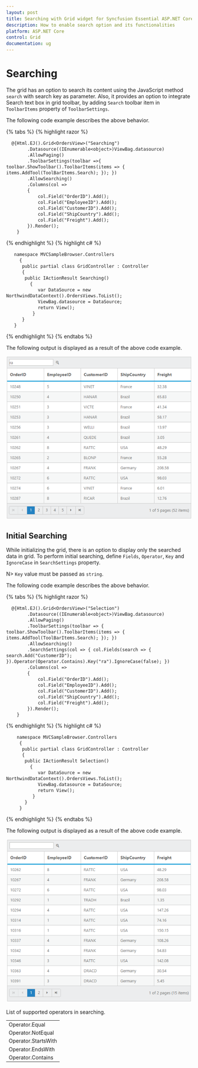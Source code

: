 ```yaml
---
layout: post
title: Searching with Grid widget for Syncfusion Essential ASP.NET Core
description: How to enable search option and its functionalities
platform: ASP.NET Core
control: Grid
documentation: ug
--- 
```

# Searching

The grid has an option to search its content using the JavaScript method `search` with search key as parameter. Also, it provides an option to integrate Search text box in grid toolbar, by adding `Search` toolbar item in `ToolbarItems` property of `ToolbarSettings`.

The following code example describes the above behavior.

{% tabs %} 
{% highlight razor %}

	  @{Html.EJ().Grid<OrdersView>("Searching")
            .Datasource((IEnumerable<object>)ViewBag.datasource)
            .AllowPaging()
            .ToolbarSettings(toolbar =>{ toolbar.ShowToolbar().ToolbarItems(items => { items.AddTool(ToolBarItems.Search); }); })
            .AllowSearching()           
            .Columns(col =>
            {
                col.Field("OrderID").Add();
                col.Field("EmployeeID").Add();   
                col.Field("CustomerID").Add();
                col.Field("ShipCountry").Add(); 
                col.Field("Freight").Add();    
            }).Render();
        }
{% endhighlight  %}
{% highlight c# %}
		
	   namespace MVCSampleBrowser.Controllers
     	 {
          public partial class GridController : Controller
          {
           public IActionResult Searching()
             {
                var DataSource = new NorthwindDataContext().OrdersViews.ToList();
                ViewBag.datasource = DataSource;
                return View();
              }
          }
       }
{% endhighlight  %}
{% endtabs %}

The following output is displayed as a result of the above code example.

![](searching_images/searching_img1.png)


## Initial Searching

While initializing the grid, there is an option to display only the searched data in grid. To perform initial searching, define `Fields`, `Operator`, `Key` and `IgnoreCase` in `SearchSettings` property.

 N> `Key` value must be passed as `string`.

The following code example describes the above behavior.

{% tabs %} 
{% highlight razor %}

	  @{Html.EJ().Grid<OrdersView>("Selection")
            .Datasource((IEnumerable<object>)ViewBag.datasource)
            .AllowPaging()
            .ToolbarSettings(toolbar => { toolbar.ShowToolbar().ToolbarItems(items => { items.AddTool(ToolBarItems.Search); }); })
            .AllowSearching()  
			.SearchSettings(col => { col.Fields(search => { search.Add("CustomerID"); }).Operator(Operator.Contains).Key("ra").IgnoreCase(false); })         
            .Columns(col =>
            {
                col.Field("OrderID").Add();
                col.Field("EmployeeID").Add();   
                col.Field("CustomerID").Add();
                col.Field("ShipCountry").Add(); 
                col.Field("Freight").Add();    
            }).Render();
        }
{% endhighlight  %}
{% highlight c# %}
		
        namespace MVCSampleBrowser.Controllers
     	 {
          public partial class GridController : Controller
          {
           public IActionResult Selection()
             {
                var DataSource = new NorthwindDataContext().OrdersViews.ToList();
                ViewBag.datasource = DataSource;
                return View();
              }
           }
         }
{% endhighlight  %}
{% endtabs %}

The following output is displayed as a result of the above code example.

![](searching_images/searching_img2.png)


List of supported operators in searching.

<table>
 <tr>
<td>
Operator.Equal</td></tr>
<tr>
<td>
Operator.NotEqual</td></tr>
<tr>
<td>
Operator.StartsWith</td></tr>
<tr>
<td>
Operator.EndsWith</td></tr>
<tr>
<td>
Operator.Contains</td></tr>
</table>
